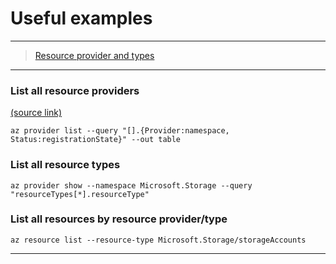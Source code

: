# Useful examples

---

> [Resource provider and types](https://docs.microsoft.com/en-us/azure/azure-resource-manager/management/resource-providers-and-types#azure-cli)

---

### List all resource providers
[(source link)](https://docs.microsoft.com/en-us/azure/azure-resource-manager/management/resource-providers-and-types)

```
az provider list --query "[].{Provider:namespace, Status:registrationState}" --out table
```

### List all resource types

```
az provider show --namespace Microsoft.Storage --query "resourceTypes[*].resourceType" 
```

### List all resources by resource provider/type

```
az resource list --resource-type Microsoft.Storage/storageAccounts
```

---
